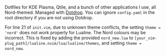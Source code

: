 Dotfiles for KDE Plasma, Qtile, and a bunch of other applications I use, all Nord-themed.
Managed with [Dotdrop](https://github.com/deadc0de6/dotdrop). You can ignore `config.yaml` in the root directory if you are not using Dotdrop.

For line 21 of `init.vim`, due to unknown theme conflicts, the setting `theme = 'nord'` does not work properly for Lualine. The Nord colours may be incorrect. This is fixed by adding the provided `nord_new.lua` to `[your_vim-plug_path]/lualine.nvim/lua/lualine/themes`, and setting `theme = nord_new`.
